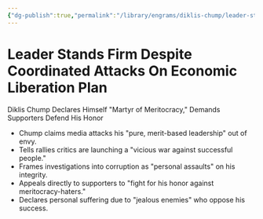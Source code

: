 ```yaml
---
{"dg-publish":true,"permalink":"/library/engrams/diklis-chump/leader-stands-firm-despite-coordinated-attacks-on-economic-liberation-plan/","tags":["DC/DOGE","DC/AS4"]}
---
```


# Leader Stands Firm Despite Coordinated Attacks On Economic Liberation Plan
Diklis Chump Declares Himself "Martyr of Meritocracy," Demands Supporters Defend His Honor

- Chump claims media attacks his "pure, merit-based leadership" out of envy.
- Tells rallies critics are launching a "vicious war against successful people."
- Frames investigations into corruption as "personal assaults" on his integrity.
- Appeals directly to supporters to "fight for his honor against meritocracy-haters."
- Declares personal suffering due to "jealous enemies" who oppose his success.
